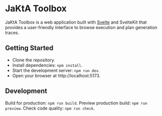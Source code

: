 # JaKtA Toolbox

JaKtA Toolbox is a web application built with [Svelte](https://svelte.dev/) and SvelteKit that provides a user-friendly interface to browse execution and plan generation traces.

## Getting Started

- Clone the repository.
- Install dependencies: `npm install`.
- Start the development server: `npm run dev`.
- Open your browser at http://localhost:5173.

## Development

Build for production: `npm run build`.
Preview production build: `npm run preview`.
Check code quality: `npm run check`.
